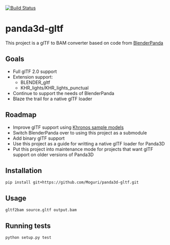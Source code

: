 [![Build Status](https://travis-ci.org/Moguri/panda3d-gltf.svg?branch=master)](https://travis-ci.org/Moguri/panda3d-gltf)

# panda3d-gltf
This project is a glTF to BAM converter based on code from [BlenderPanda](https://github.com/Moguri/BlenderPanda)

## Goals
* Full glTF 2.0 support
* Extension support:
  * BLENDER_gltf
  * KHR_lights/KHR_lights_punctual
* Continue to support the needs of BlenderPanda
* Blaze the trail for a native glTF loader

## Roadmap
* Improve glTF support using [Khronos sample models](https://github.com/KhronosGroup/glTF-Sample-Models/tree/master/2.0)
* Switch BlenderPanda over to using this project as a submodule
* Add binary glTF support
* Use this project as a guide for writting a native glTF loader for Panda3D
* Put this project into maintenance mode for projects that want glTF support on older versions of Panda3D

## Installation
```pip install git+https://github.com/Moguri/panda3d-gltf.git```

## Usage
```gltf2bam source.gltf output.bam```

## Running tests
```python setup.py test```
